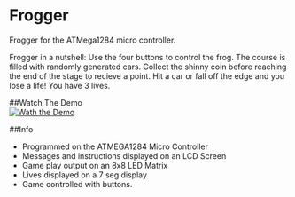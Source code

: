 # Frogger
Frogger for the ATMega1284 micro controller.

Frogger in a nutshell:
Use the four buttons to control the frog.
The course is filled with randomly generated cars.
Collect the shinny coin before reaching the end of the stage to recieve a point.
Hit a car or fall off the edge and you lose a life!
You have 3 lives.

##Watch The Demo  
[![Wath the Demo](https://i.ytimg.com/vi/RDPUJa01T_c/mqdefault.jpg)](https://youtu.be/RDPUJa01T_c)

##Info
*  Programmed on the ATMEGA1284 Micro Controller
*  Messages and instructions displayed on an LCD Screen
*  Game play output on an 8x8 LED Matrix
*  Lives displayed on a 7 seg display
*  Game controlled with buttons.
